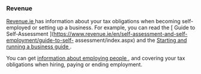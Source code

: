 ###  Revenue

[ Revenue.ie ](https://www.revenue.ie/en/Home.aspx) has information about your
tax obligations when becoming self-employed or setting up a business. For
example, you can read the [ Guide to Self-Assessment
](https://www.revenue.ie/en/self-assessment-and-self-employment/guide-to-self-
assessment/index.aspx) and the [ Starting and running a business guide
](https://www.revenue.ie/en/starting-a-business/index.aspx) .

You can get [ information about employing people
](https://www.revenue.ie/en/employing-people/index.aspx) , and covering your
tax obligations when hiring, paying or ending employment.
